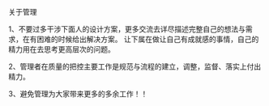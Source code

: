 关于管理

1、不要过多干涉下面人的设计方案，更多交流去详尽描述完整自己的想法与需求，在有困难的时候给出解决方案。
   让下属在做让自己有成就感的事情，自己的精力用在去思考更高层次的问题。

2、管理者在质量的把控主要工作是规范与流程的建立，调整，监督、落实上付出精力。

3、避免管理为大家带来更多的多余工作！！
